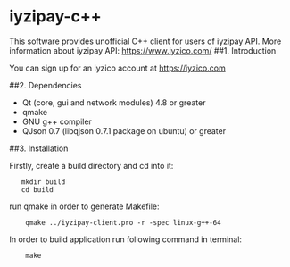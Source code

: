 # iyzipay-c++
This software provides unofficial C++ client for users of iyzipay API.
More information about iyzipay API: https://www.iyzico.com/
##1. Introduction

You can sign up for an iyzico account at https://iyzico.com

##2. Dependencies

 - Qt (core, gui and network modules) 4.8 or greater
 - qmake
 - GNU g++ compiler
 - QJson 0.7 (libqjson 0.7.1 package on ubuntu) or greater

##3. Installation

Firstly, create a build directory and cd into it:
```
   mkdir build
   cd build
```
run qmake in order to generate Makefile:
```
    qmake ../iyzipay-client.pro -r -spec linux-g++-64
```
In order to build application run following command in terminal:

```
    make
```


